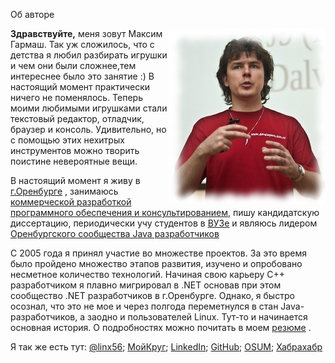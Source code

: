 Об авторе

<img style="float: right" src="/images/photo.jpg">**Здравствуйте,** меня зовут Максим Гармаш. Так уж сложилось, что с детства я любил разбирать игрушки и чем
они были сложнее,тем интереснее было это занятие&nbsp;:) В настоящий момент практически ничего не поменялось. Теперь моими любимыми игрушками стали
текстовый редактор, отладчик, браузер и консоль. Удивительно, но с помощью этих нехитрых инструментов можно творить поистине невероятные вещи.

В настоящий момент я живу в [г.Оренбурге](http://www.orenburg.ru) , занимаюсь [коммерческой разработкой программного обеспечения и консультированием](/services),
пишу кандидатскую диссертацию, периодически учу студентов в [ВУЗе](http://www.ospu.ru) и
являюсь лидером [Оренбургского сообщества Java разработчиков](http://osum.sun.com/group/orenspu)

С 2005 года я принял участие во множестве проектов. За это время было пройдено множество этапов развития, изучено и опробовано несметное количество технологий.
Начиная свою карьеру С++ разработчиком я плавно мигрировал в .NET основав при этом сообщество .NET разработчиков в г.Оренбурге.
Однако, я быстро осознал, что это не мое и через полгода переметнулся в стан Java-разработчиков, а заодно и пользователей Linux.
Тут-то и начинается основная история. О подробностях можно почитать в моем [резюме](/cv) .

Я так же есть тут: [@linx56](http://twitter.com/linx56); [МойКруг](http://maxgarmash.moikrug.ru/); [LinkedIn](http://www.linkedin.com/in/maxgarmash);
[GitHub](http://github.com/linx56); [OSUM](http://osum.sun.com/profile/MaxGarmash); [Хабрахабр](http://linx56.habrahabr.ru/)